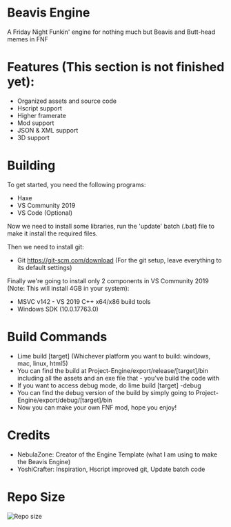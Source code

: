 # Beavis Engine
A Friday Night Funkin' engine for nothing much but Beavis and Butt-head memes in FNF

# Features (This section is not finished yet):
- Organized assets and source code
- Hscript support
- Higher framerate
- Mod support
- JSON & XML support
- 3D support
# Building
To get started, you need the following programs:
- Haxe
- VS Community 2019
- VS Code (Optional)

Now we need to install some libraries, run the 'update' batch (.bat) file to make it install the required files.

Then we need to install git:
- Git https://git-scm.com/download (For the git setup, leave everything to its default settings)

Finally we're going to install only 2 components in VS Community 2019 (Note: This will install 4GB in your system):
- MSVC v142 - VS 2019 C++ x64/x86 build tools
- Windows SDK (10.0.17763.0)

# Build Commands
- Lime build [target] (Whichever platform you want to build: windows, mac, linux, html5)
- You can find the build at Project-Engine/export/release/[target]/bin including all the assets and an exe file that -  you've build the code with
- If you want to access debug mode, do lime build [target] -debug
- You can find the debug version of the build by simply going to Project-Engine/export/debug/[target]/bin
- Now you can make your own FNF mod, hope you enjoy!

# Credits
- NebulaZone: Creator of the Engine Template (what I am using to make the Beavis Engine)
- YoshiCrafter: Inspiration, Hscript improved git, Update batch code

# Repo Size
![Repo size](https://img.shields.io/github/repo-size/spacewd69/Beavis-Engine)
